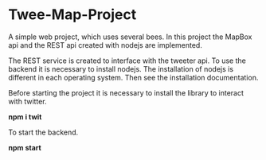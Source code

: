 # Twee-Map-Project
A simple web project, which uses several bees. In this project the MapBox api and the REST api created with nodejs are implemented.

The REST service is created to interface with the tweeter api.
To use the backend it is necessary to install nodejs. 
The installation of nodejs is different in each operating system. Then see the installation documentation.


Before starting the project it is necessary to install the library to interact with twitter.

**npm i twit**


To start the backend. 

**npm start**




